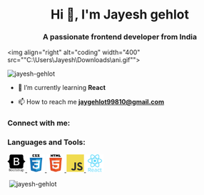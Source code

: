 <h1 align="center">Hi 👋, I'm Jayesh gehlot</h1>
<h3 align="center">A passionate frontend developer from India</h3>

<img align="right" alt="coding" width="400" src=""C:\Users\Jayesh\Downloads\ani.gif"">

<p align="left"> <img src="https://komarev.com/ghpvc/?username=jayesh-gehlot&label=Profile%20views&color=0e75b6&style=flat" alt="jayesh-gehlot" /> </p>

- 🌱 I’m currently learning **React**

- 📫 How to reach me **jaygehlot99810@gmail.com**

<h3 align="left">Connect with me:</h3>
<p align="left">
</p>

<h3 align="left">Languages and Tools:</h3>
<p align="left"> <a href="https://getbootstrap.com" target="_blank" rel="noreferrer"> <img src="https://raw.githubusercontent.com/devicons/devicon/master/icons/bootstrap/bootstrap-plain-wordmark.svg" alt="bootstrap" width="40" height="40"/> </a> <a href="https://www.w3schools.com/css/" target="_blank" rel="noreferrer"> <img src="https://raw.githubusercontent.com/devicons/devicon/master/icons/css3/css3-original-wordmark.svg" alt="css3" width="40" height="40"/> </a> <a href="https://www.w3.org/html/" target="_blank" rel="noreferrer"> <img src="https://raw.githubusercontent.com/devicons/devicon/master/icons/html5/html5-original-wordmark.svg" alt="html5" width="40" height="40"/> </a> <a href="https://developer.mozilla.org/en-US/docs/Web/JavaScript" target="_blank" rel="noreferrer"> <img src="https://raw.githubusercontent.com/devicons/devicon/master/icons/javascript/javascript-original.svg" alt="javascript" width="40" height="40"/> </a> <a href="https://reactjs.org/" target="_blank" rel="noreferrer"> <img src="https://raw.githubusercontent.com/devicons/devicon/master/icons/react/react-original-wordmark.svg" alt="react" width="40" height="40"/> </a> </p>

<p>&nbsp;<img align="center" src="https://github-readme-stats.vercel.app/api?username=jayesh-gehlot&show_icons=true&locale=en" alt="jayesh-gehlot" /></p>
